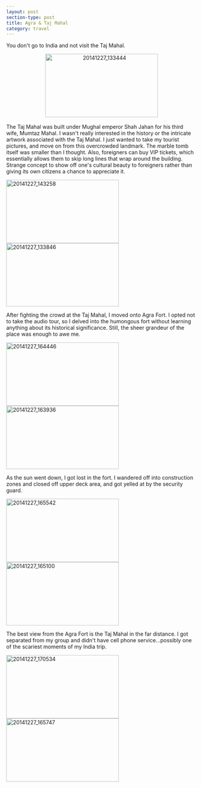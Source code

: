 ```yaml
---
layout: post
section-type: post
title: Agra & Taj Mahal
category: travel
---
```


You don't go to India and not visit the Taj Mahal.
<p style="text-align:center;"> <a href="https://yitaek.files.wordpress.com/2015/01/20141227_133444.jpg"><img class="alignnone size-medium wp-image-307" src="https://yitaek.files.wordpress.com/2015/01/20141227_133444.jpg?w=300" alt="20141227_133444" width="300" height="169" /></a></p>
<p style="text-align:left;">The Taj Mahal was built under Mughal emperor Shah Jahan for his third wife, Mumtaz Mahal. I wasn't really interested in the history or the intricate artwork associated with the Taj Mahal. I just wanted to take my tourist pictures, and move on from this overcrowded landmark. The marble tomb itself was smaller than I thought. Also, foreigners can buy VIP tickets, which essentially allows them to skip long lines that wrap around the building. Strange concept to show off one's cultural beauty to foreigners rather than giving its own citizens a chance to appreciate it.</p>
<p style="text-align:left;"><a href="https://yitaek.files.wordpress.com/2015/01/20141227_143258.jpg"><img class="alignnone size-medium wp-image-308" src="https://yitaek.files.wordpress.com/2015/01/20141227_143258.jpg?w=300" alt="20141227_143258" width="300" height="169" /></a> <a href="https://yitaek.files.wordpress.com/2015/01/20141227_133846.jpg"><img class="alignnone size-medium wp-image-309" src="https://yitaek.files.wordpress.com/2015/01/20141227_133846.jpg?w=300" alt="20141227_133846" width="300" height="169" /></a></p>
<p style="text-align:left;">After fighting the crowd at the Taj Mahal, I moved onto Agra Fort. I opted not to take the audio tour, so I delved into the humongous fort without learning anything about its historical significance. Still, the sheer grandeur of the place was enough to awe me.</p>
<p style="text-align:left;"><a href="https://yitaek.files.wordpress.com/2015/01/20141227_164446.jpg"><img class="alignnone size-medium wp-image-310" src="https://yitaek.files.wordpress.com/2015/01/20141227_164446.jpg?w=300" alt="20141227_164446" width="300" height="169" /></a> <a href="https://yitaek.files.wordpress.com/2015/01/20141227_163936.jpg"><img class="alignnone size-medium wp-image-311" src="https://yitaek.files.wordpress.com/2015/01/20141227_163936.jpg?w=300" alt="20141227_163936" width="300" height="169" /></a></p>
<p style="text-align:left;">As the sun went down, I got lost in the fort. I wandered off into construction zones and closed off upper deck area, and got yelled at by the security guard.</p>
<p style="text-align:left;"><a href="https://yitaek.files.wordpress.com/2015/01/20141227_165542.jpg"><img class="alignnone size-medium wp-image-312" src="https://yitaek.files.wordpress.com/2015/01/20141227_165542.jpg?w=300" alt="20141227_165542" width="300" height="169" /></a> <a href="https://yitaek.files.wordpress.com/2015/01/20141227_165100.jpg"><img class="alignnone size-medium wp-image-313" src="https://yitaek.files.wordpress.com/2015/01/20141227_165100.jpg?w=300" alt="20141227_165100" width="300" height="169" /></a></p>
<p style="text-align:left;">The best view from the Agra Fort is the Taj Mahal in the far distance. I got separated from my group and didn't have cell phone service...possibly one of the scariest moments of my India trip.</p>
<p style="text-align:left;"><a href="https://yitaek.files.wordpress.com/2015/01/20141227_170534.jpg"><img class="alignnone size-medium wp-image-314" src="https://yitaek.files.wordpress.com/2015/01/20141227_170534.jpg?w=300" alt="20141227_170534" width="300" height="169" /></a> <a href="https://yitaek.files.wordpress.com/2015/01/20141227_165747.jpg"><img class="alignnone size-medium wp-image-315" src="https://yitaek.files.wordpress.com/2015/01/20141227_165747.jpg?w=300" alt="20141227_165747" width="300" height="169" /></a></p>
